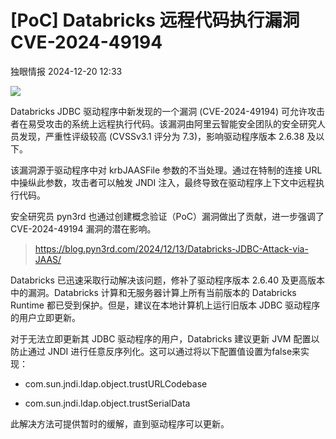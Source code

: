 #  [PoC] Databricks 远程代码执行漏洞 CVE-2024-49194   
 独眼情报   2024-12-20 12:33  
  
![](https://mmbiz.qpic.cn/sz_mmbiz_png/KgxDGkACWnRFCjic3QibWVoxCPwz9yzWoj3hYdtKx1bkhuS3svibR39Zib0TkMP8ODGGWFfzZWuWhyadyyBUDuV0hQ/640?wx_fmt=png&from=appmsg "")  
  
  
Databricks JDBC 驱动程序中新发现的一个漏洞 (CVE-2024-49194) 可允许攻击者在易受攻击的系统上远程执行代码。该漏洞由阿里云智能安全团队的安全研究人员发现，严重性评级较高 (CVSSv3.1 评分为 7.3)，影响驱动程序版本 2.6.38 及以下。  
  
该漏洞源于驱动程序中对 krbJAASFile 参数的不当处理。通过在特制的连接 URL 中操纵此参数，攻击者可以触发 JNDI 注入，最终导致在驱动程序上下文中远程执行代码。  
  
安全研究员 pyn3rd 也通过创建概念验证（PoC）漏洞做出了贡献，进一步强调了 CVE-2024-49194 漏洞的潜在影响。  
> https://blog.pyn3rd.com/2024/12/13/Databricks-JDBC-Attack-via-JAAS/  
  
  
  
Databricks 已迅速采取行动解决该问题，修补了驱动程序版本 2.6.40 及更高版本中的漏洞。Databricks 计算和无服务器计算上所有当前版本的 Databricks Runtime 都已受到保护。但是，建议在本地计算机上运行旧版本 JDBC 驱动程序的用户立即更新。  
  
对于无法立即更新其 JDBC 驱动程序的用户，Databricks 建议更新 JVM 配置以防止通过 JNDI 进行任意反序列化。这可以通过将以下配置值设置为false来实现：  
- com.sun.jndi.ldap.object.trustURLCodebase  
  
- com.sun.jndi.ldap.object.trustSerialData  
  
此解决方法可提供暂时的缓解，直到驱动程序可以更新。  
  
  
  
